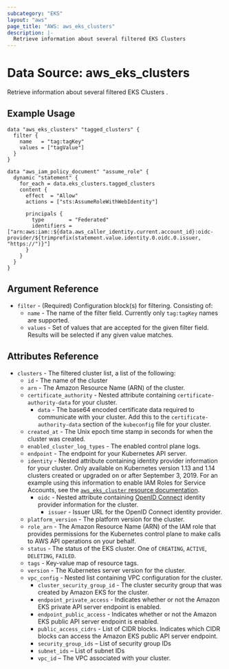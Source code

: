 ```yaml
---
subcategory: "EKS"
layout: "aws"
page_title: "AWS: aws_eks_clusters"
description: |-
  Retrieve information about several filtered EKS Clusters 
---
```


# Data Source: aws_eks_clusters

Retrieve information about several filtered EKS Clusters .

## Example Usage

```hcl
data "aws_eks_clusters" "tagged_clusters" {
  filter {
    name   = "tag:tagKey"
    values = ["tagValue"]
  }
}

data "aws_iam_policy_document" "assume_role" {
  dynamic "statement" {
    for_each = data.eks_clusters.tagged_clusters
    content {
      effect  = "Allow"
      actions = ["sts:AssumeRoleWithWebIdentity"]

      principals {
        type        = "Federated"
        identifiers = ["arn:aws:iam::${data.aws_caller_identity.current.account_id}:oidc-provider/${trimprefix(statement.value.identity.0.oidc.0.issuer, "https://")}"]
      }
    }
  }
}
```

## Argument Reference

* `filter` - (Required) Configuration block(s) for filtering. Consisting of:
  * `name` - The name of the filter field. Currently only `tag:tagKey` names are supported.
  * `values` - Set of values that are accepted for the given filter field. Results will be selected if any given value matches.

## Attributes Reference

* `clusters` - The filtered cluster list, a list of the following:
  * `id` - The name of the cluster
  * `arn` - The Amazon Resource Name (ARN) of the cluster.
  * `certificate_authority` - Nested attribute containing `certificate-authority-data` for your cluster.
      * `data` - The base64 encoded certificate data required to communicate with your cluster. Add this to the `certificate-authority-data` section of the `kubeconfig` file for your cluster.
  * `created_at` - The Unix epoch time stamp in seconds for when the cluster was created.
  * `enabled_cluster_log_types` - The enabled control plane logs.
  * `endpoint` - The endpoint for your Kubernetes API server.
  * `identity` - Nested attribute containing identity provider information for your cluster. Only available on Kubernetes version 1.13 and 1.14 clusters created or upgraded on or after September 3, 2019. For an example using this information to enable IAM Roles for Service Accounts, see the [`aws_eks_cluster` resource documentation](/docs/providers/aws/r/eks_cluster.html).
      * `oidc` - Nested attribute containing [OpenID Connect](https://openid.net/connect/) identity provider information for the cluster.
          * `issuer` - Issuer URL for the OpenID Connect identity provider.
  * `platform_version` - The platform version for the cluster.
  * `role_arn` - The Amazon Resource Name (ARN) of the IAM role that provides permissions for the Kubernetes control plane to make calls to AWS API operations on your behalf.
  * `status` - The status of the EKS cluster. One of `CREATING`, `ACTIVE`, `DELETING`, `FAILED`.
  * `tags` - Key-value map of resource tags.
  * `version` - The Kubernetes server version for the cluster.
  * `vpc_config` - Nested list containing VPC configuration for the cluster.
      * `cluster_security_group_id` - The cluster security group that was created by Amazon EKS for the cluster.
      * `endpoint_private_access` - Indicates whether or not the Amazon EKS private API server endpoint is enabled.
      * `endpoint_public_access` - Indicates whether or not the Amazon EKS public API server endpoint is enabled.
      * `public_access_cidrs` - List of CIDR blocks. Indicates which CIDR blocks can access the Amazon EKS public API server endpoint.
      * `security_group_ids` – List of security group IDs
      * `subnet_ids` – List of subnet IDs
      * `vpc_id` – The VPC associated with your cluster.
